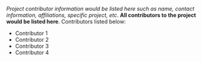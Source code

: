 *Project contributor information would be listed here such as name, contact information, affiliations, specific project, etc*.
**All contributors to the project would be listed here**.
  Contributors listed below:
* Contributor 1
* Contributor 2
* Contributor 3
* Contributor 4


